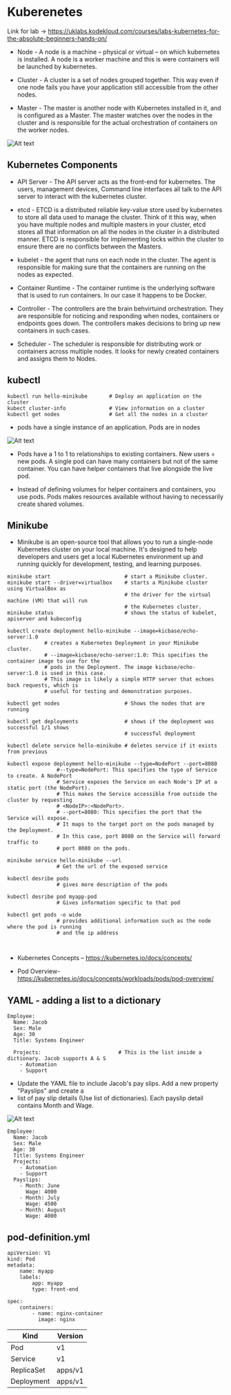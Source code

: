 # Kuberenetes #

Link for lab -> https://uklabs.kodekloud.com/courses/labs-kubernetes-for-the-absolute-beginners-hands-on/

- Node - A node is a machine – physical or virtual – on which kubernetes is installed. A node is a worker machine and this is were containers will be launched by kubernetes.

- Cluster - A cluster is a set of nodes grouped together. This way even if one node fails you have your application still accessible from the other nodes.

- Master - The master is another node with Kubernetes installed in it, and is configured as a Master. The master watches over the nodes in the cluster and is responsible for the actual orchestration of containers on the worker nodes. 

![Alt text](image.png)

## Kubernetes Components ##

- API Server - The API server acts as the front-end for kubernetes. The users, management devices, Command line interfaces all talk to the API server to interact with the kubernetes cluster.

- etcd - ETCD is a distributed reliable key-value store used by kubernetes to store all data used to manage the cluster. Think of it this way, when you have multiple nodes and multiple masters in your cluster, etcd stores all that information on all the nodes in the cluster in a distributed manner. ETCD is responsible for implementing locks within the cluster to ensure there are no conflicts between the Masters.

- kubelet - the agent that runs on each node in the cluster. The agent is responsible for making sure that the containers are running on the nodes as expected.

- Container Runtime - The container runtime is the underlying software that is used to run containers. In our case it happens to be Docker.

- Controller - The controllers are the brain behvirtuind orchestration. They are responsible for noticing and responding when nodes, containers or endpoints goes down. The controllers makes decisions to bring up new containers in such cases.

- Scheduler - The scheduler is responsible for distributing work or containers across multiple nodes. It looks for newly created containers and assigns them to Nodes.

## kubectl ##

```
kubectl run hello-minikube       # Deploy an application on the cluster   
kubect cluster-info              # View information on a cluster
kubectl get nodes                # Get all the nodes in a cluster
```

- pods have a single instance of an application. Pods are in nodes 

![Alt text](image-1.png)

- Pods have a 1 to 1 to relationships to existing containers. New users = new pods. A single pod can have many containers but not of the same container. You can have helper containers that live alongside the live pod. 

- Instead of defining volumes for helper containers and containers, you use pods. Pods makes resources available without having to necessarily create shared volumes. 

## Minikube ##

- Minikube is an open-source tool that allows you to run a single-node Kubernetes cluster on your local machine. It's designed to help developers and users get a local Kubernetes environment up and running quickly for development, testing, and learning purposes.

```
minikube start                        # start a Minikube cluster. 
minikube start --driver=virtualbox    # starts a Minikube cluster using VirtualBox as 
                                      # the driver for the virtual machine (VM) that will run 
                                      # the Kubernetes cluster.
minikube status                       # shows the status of kubelet, apiserver and kubeconfig

kubectl create deployment hello-minikube --image=kicbase/echo-server:1.0  
            # creates a Kubernetes Deployment in your Minikube cluster.
            # --image=kicbase/echo-server:1.0: This specifies the container image to use for the
            # pods in the Deployment. The image kicbase/echo-server:1.0 is used in this case. 
            # This image is likely a simple HTTP server that echoes back requests, which is
            # useful for testing and demonstration purposes.

kubectl get nodes                     # Shows the nodes that are running

kubectl get deployments               # shows if the deployment was successful 1/1 shows 
                                      # successful deployment 

kubectl delete service hello-minikube # deletes service if it exists from previous 

kubectl expose deployment hello-minikube --type=NodePort --port=8080
                #--type=NodePort: This specifies the type of Service to create. A NodePort
                # Service exposes the Service on each Node's IP at a static port (the NodePort).
                # This makes the Service accessible from outside the cluster by requesting
                # <NodeIP>:<NodePort>.
                # --port=8080: This specifies the port that the Service will expose. 
                # It maps to the target port on the pods managed by the Deployment. 
                # In this case, port 8080 on the Service will forward traffic to 
                # port 8080 on the pods.

minikube service hello-minikube --url
                # Get the url of the exposed service

kubectl desribe pods 
                # gives more description of the pods

kubectl desribe pod myapp-pod
                # Gives information specific to that pod

kubectl get pods -o wide 
                # provides additional information such as the node where the pod is running
                # and the ip address

          

```

- Kubernetes Concepts – https://kubernetes.io/docs/concepts/

- Pod Overview- https://kubernetes.io/docs/concepts/workloads/pods/pod-overview/

## YAML - adding a list to a dictionary ##

``` 
Employee:
  Name: Jacob
  Sex: Male
  Age: 30
  Title: Systems Engineer

  Projects:                         # This is the list inside a dictionary. Jacob supports A & S
    - Automation
    - Support

```

- Update the YAML file to include Jacob's pay slips. Add a new property "Payslips" and create a
- list of pay slip details (Use list of dictionaries). Each payslip detail contains Month and Wage.

![Alt text](image-2.PNG)

```
Employee:
  Name: Jacob
  Sex: Male
  Age: 30
  Title: Systems Engineer
  Projects:
    - Automation
    - Support
  Payslips:
    - Month: June
      Wage: 4000
    - Month: July
      Wage: 4500
    - Month: August
      Wage: 4000
```

## pod-definition.yml ##

```
apiVersion: V1  
kind: Pod
metadata:
    name: myapp
    labels:
        app: myapp
        type: front-end

spec:
    containers:
        - name: nginx-container
          image: nginx
```

| Kind           | Version        |
| -------------- | -------------- |
| Pod            | v1             |
| Service        | v1             | 
| ReplicaSet     | apps/v1        | 
| Deployment     | apps/v1        | 




